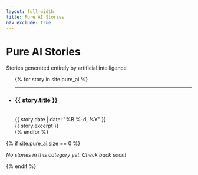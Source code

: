 ```yaml
---
layout: full-width
title: Pure AI Stories
nav_exclude: true
---
```


<h1 class="content-listing-header sans">Pure AI Stories</h1>
<p class="subtitle">Stories generated entirely by artificial intelligence</p>

<ul class="content-listing">
  {% for story in site.pure_ai %}
    <li class="listing">
      <hr class="slender">
      <a href="{{ story.url | prepend: site.baseurl }}"><h3 class="contrast">{{ story.title }}</h3></a>
      <br><span class="smaller">{{ story.date | date: "%B %-d, %Y" }}</span><br/>
      <div>{{ story.excerpt }}</div>
    </li>
  {% endfor %}
</ul>

{% if site.pure_ai.size == 0 %}
<p><em>No stories in this category yet. Check back soon!</em></p>
{% endif %} 